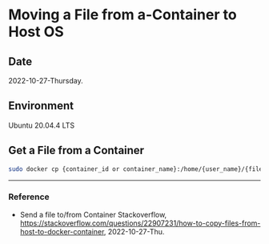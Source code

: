 # Moving a File from a-Container to Host OS

## Date

2022-10-27-Thursday.

## Environment

Ubuntu 20.04.4 LTS

## Get a File from a Container

```Bash
sudo docker cp {container_id or container_name}:/home/{user_name}/{file_name} /home/{user_name}/
```

---

### Reference
- Send a file to/from Container Stackoverflow, https://stackoverflow.com/questions/22907231/how-to-copy-files-from-host-to-docker-container, 2022-10-27-Thu.
